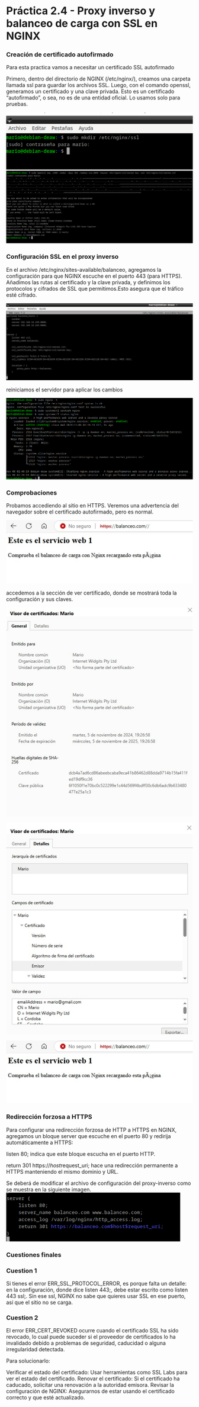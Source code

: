 # **Práctica 2.4 - Proxy inverso y balanceo de carga con SSL en NGINX**

### Creación de certificado autofirmado

Para esta practica vamos a necesitar un certificado SSL autofirmado

Primero, dentro del directorio de NGINX (/etc/nginx/), creamos una carpeta llamada ssl para guardar los archivos SSL.
Luego, con el comando openssl, generamos un certificado y una clave privada.
Esto es un certificado “autofirmado”, o sea, no es de una entidad oficial. Lo usamos solo para pruebas.

![Descripción de la imagen](images/73.png)
![Descripción de la imagen](images/74.png)

### Configuración SSL en el proxy inverso

En el archivo /etc/nginx/sites-available/balanceo, agregamos la configuración para que NGINX escuche en el puerto 443 (para HTTPS).
Añadimos las rutas al certificado y la clave privada, y definimos los protocolos y cifrados de SSL que permitimos.Esto asegura que el tráfico esté cifrado.

![Descripción de la imagen](images/75.png)

reiniciamos el servidor para aplicar los cambios

![Descripción de la imagen](images/76.png)

### Comprobaciones
Probamos accediendo al sitio en HTTPS. Veremos una advertencia del navegador sobre el certificado autofirmado, pero es normal.

![Descripción de la imagen](images/79.png)

accedemos a la sección de ver certificado, donde se mostrará toda la configuración y sus claves.

![Descripción de la imagen](images/77.png)

![Descripción de la imagen](images/78.png)

![Descripción de la imagen](images/79.png)

### Redirección forzosa a HTTPS
Para configurar una redirección forzosa de HTTP a HTTPS en NGINX, agregamos un bloque server que escuche en el puerto 80 y redirija automáticamente a HTTPS:

listen 80; indica que este bloque escucha en el puerto HTTP.

return 301 https://$host$request_uri; hace una redirección permanente a HTTPS manteniendo el mismo dominio y URL.

Se deberá de modificar el archivo de configuración del proxy-inverso como se muestra en la siguiente imagen.
![Descripción de la imagen](images/81.png)

### Cuestiones finales
### Cuestion 1

Si tienes el error ERR_SSL_PROTOCOL_ERROR, es porque falta un detalle: en la configuración, donde dice listen 443;, debe estar escrito como listen 443 ssl;. Sin ese ssl, NGINX no sabe que quieres usar SSL en ese puerto, así que el sitio no se carga.

### Cuestion 2

El error ERR_CERT_REVOKED ocurre cuando el certificado SSL ha sido revocado, lo cual puede suceder si el proveedor de certificados lo ha invalidado debido a problemas de seguridad, caducidad o alguna irregularidad detectada.

Para solucionarlo:

Verificar el estado del certificado: Usar herramientas como SSL Labs para ver el estado del certificado.
Renovar el certificado: Si el certificado ha caducado, solicitar una renovación a la autoridad emisora.
Revisar la configuración de NGINX: Asegurarnos de estar usando el certificado correcto y que esté actualizado.

